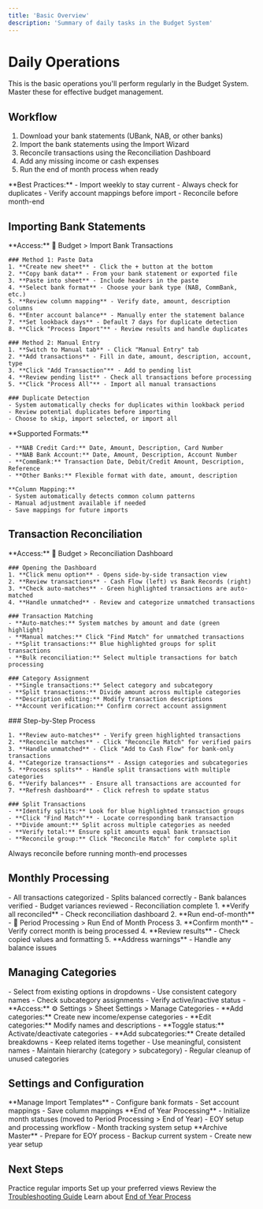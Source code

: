 ```yaml
---
title: 'Basic Overview'
description: 'Summary of daily tasks in the Budget System'
---
```


# Daily Operations

<Note>
  This is the basic operations you'll perform regularly in the Budget
  System. Master these for effective budget management.
</Note>

## Workflow

1. Download your bank statements (UBank, NAB, or other banks)
2. Import the bank statements using the Import Wizard
3. Reconcile transactions using the Reconciliation Dashboard
4. Add any missing income or cash expenses
5. Run the end of month process when ready

<Tip>
  **Best Practices:**
  - Import weekly to stay current
  - Always check for duplicates
  - Verify account mappings before import
  - Reconcile before month-end
</Tip>

## Importing Bank Statements

<AccordionGroup>
  <Accordion title="Import Bank Transactions" icon="file-import">
    **Access:** 🏦 Budget > Import Bank Transactions

    ### Method 1: Paste Data
    1. **Create new sheet** - Click the + button at the bottom
    2. **Copy bank data** - From your bank statement or exported file
    3. **Paste into sheet** - Include headers in the paste
    4. **Select bank format** - Choose your bank type (NAB, CommBank, etc.)
    5. **Review column mapping** - Verify date, amount, description columns
    6. **Enter account balance** - Manually enter the statement balance
    7. **Set lookback days** - Default 7 days for duplicate detection
    8. **Click "Process Import"** - Review results and handle duplicates

    ### Method 2: Manual Entry
    1. **Switch to Manual tab** - Click "Manual Entry" tab
    2. **Add transactions** - Fill in date, amount, description, account, type
    3. **Click "Add Transaction"** - Add to pending list
    4. **Review pending list** - Check all transactions before processing
    5. **Click "Process All"** - Import all manual transactions

    ### Duplicate Detection
    - System automatically checks for duplicates within lookback period
    - Review potential duplicates before importing
    - Choose to skip, import selected, or import all
  </Accordion>

  <Accordion title="Bank Format Support" icon="bank">
    **Supported Formats:**
    
    - **NAB Credit Card:** Date, Amount, Description, Card Number
    - **NAB Bank Account:** Date, Amount, Description, Account Number
    - **CommBank:** Transaction Date, Debit/Credit Amount, Description, Reference
    - **Other Banks:** Flexible format with date, amount, description

    **Column Mapping:**
    - System automatically detects common column patterns
    - Manual adjustment available if needed
    - Save mappings for future imports
  </Accordion>
</AccordionGroup>

## Transaction Reconciliation

<AccordionGroup>
  <Accordion title="Reconciliation Dashboard" icon="check-double">
    **Access:** 🏦 Budget > Reconciliation Dashboard

    ### Opening the Dashboard
    1. **Click menu option** - Opens side-by-side transaction view
    2. **Review transactions** - Cash Flow (left) vs Bank Records (right)
    3. **Check auto-matches** - Green highlighted transactions are auto-matched
    4. **Handle unmatched** - Review and categorize unmatched transactions

    ### Transaction Matching
    - **Auto-matches:** System matches by amount and date (green highlight)
    - **Manual matches:** Click "Find Match" for unmatched transactions
    - **Split transactions:** Blue highlighted groups for split transactions
    - **Bulk reconciliation:** Select multiple transactions for batch processing

    ### Category Assignment
    - **Single transactions:** Select category and subcategory
    - **Split transactions:** Divide amount across multiple categories
    - **Description editing:** Modify transaction descriptions
    - **Account verification:** Confirm correct account assignment
  </Accordion>

  <Accordion title="Reconciliation Process" icon="arrows-split-up-and-left">
    ### Step-by-Step Process
    
    1. **Review auto-matches** - Verify green highlighted transactions
    2. **Reconcile matches** - Click "Reconcile Match" for verified pairs
    3. **Handle unmatched** - Click "Add to Cash Flow" for bank-only transactions
    4. **Categorize transactions** - Assign categories and subcategories
    5. **Process splits** - Handle split transactions with multiple categories
    6. **Verify balances** - Ensure all transactions are accounted for
    7. **Refresh dashboard** - Click refresh to update status

    ### Split Transactions
    - **Identify splits:** Look for blue highlighted transaction groups
    - **Click "Find Match"** - Locate corresponding bank transaction
    - **Divide amount:** Split across multiple categories as needed
    - **Verify total:** Ensure split amounts equal bank transaction
    - **Reconcile group:** Click "Reconcile Match" for complete split
  </Accordion>
</AccordionGroup>

<Warning>Always reconcile before running month-end processes</Warning>

## Monthly Processing

<CardGroup cols={2}>
<Card title="Pre-Process Checklist" icon="list-check">
- All transactions categorized
- Splits balanced correctly
- Bank balances verified
- Budget variances reviewed
- Reconciliation complete
  </Card>

<Card title="Running Month-End" icon="calendar-check">
1. **Verify all reconciled** - Check reconciliation dashboard
2. **Run end-of-month** - 📅 Period Processing > Run End of Month Process
3. **Confirm month** - Verify correct month is being processed
4. **Review results** - Check copied values and formatting
5. **Address warnings** - Handle any balance issues
  </Card>
</CardGroup>

## Managing Categories

<Tabs>
  <Tab title="Using Categories">
    - Select from existing options in dropdowns
    - Use consistent category names
    - Check subcategory assignments
    - Verify active/inactive status
  </Tab>

  <Tab title="Managing Categories">
    - **Access:** ⚙️ Settings > Sheet Settings > Manage Categories
    - **Add categories:** Create new income/expense categories
    - **Edit categories:** Modify names and descriptions
    - **Toggle status:** Activate/deactivate categories
    - **Add subcategories:** Create detailed breakdowns
  </Tab>

  <Tab title="Category Organization">
    - Keep related items together
    - Use meaningful, consistent names
    - Maintain hierarchy (category > subcategory)
    - Regular cleanup of unused categories
  </Tab>
</Tabs>

## Settings and Configuration

<CardGroup cols={3}>
<Card title="Import Settings" icon="gear">
**Manage Import Templates**
- Configure bank formats
- Set account mappings
- Save column mappings
  </Card>

<Card title="Month Management" icon="calendar">
**End of Year Processing**
- Initialize month statuses (moved to Period Processing > End of Year)
- EOY setup and processing workflow
- Month tracking system setup
  </Card>

<Card title="Advanced Settings" icon="warning">
**Archive Master**
- Prepare for EOY process
- Backup current system
- Create new year setup
  </Card>
</CardGroup>

## Next Steps

<Check>Practice regular imports</Check>
<Check>Set up your preferred views</Check>
<Check>Review the [Troubleshooting Guide](../troubleshooting/common-issues.md)</Check>
<Check>Learn about [End of Year Process](../yearly-tasks/end-of-year/overview.md)</Check>